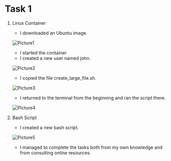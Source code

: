 # Task 1

1. Linux Container
   - I downloaded an Ubuntu image.
     
   ![Picture1](https://github.com/Angelica-Valentina/tremend_intership_task/assets/129442693/7a21fb61-7fbd-4b97-bfd0-44006ffbc46e)

   - I started the container
   - I created a new user named john.
     
   ![Picture2](https://github.com/Angelica-Valentina/tremend_intership_task/assets/129442693/1f46857d-7b9c-4f95-895c-e8fea8437af3)

   - I copied the file create_large_file.sh.
     
   ![Picture3](https://github.com/Angelica-Valentina/tremend_intership_task/assets/129442693/7522eefd-db86-4cce-9d12-649298b4e0b9)

   - I returned to the terminal from the beginning and ran the script there.
     
   ![Picture4](https://github.com/Angelica-Valentina/tremend_intership_task/assets/129442693/b2a1a281-9b48-4fb3-af85-2fe3b5ab2de5)


2. Bash Script
   - I created a new bash script.
     
   ![Picture5](https://github.com/Angelica-Valentina/tremend_intership_task/assets/129442693/b1496c5f-8c8a-4699-bc5b-ddab4f208675)

   - I managed to complete the tasks both from my own knowledge and from consulting online resources.
